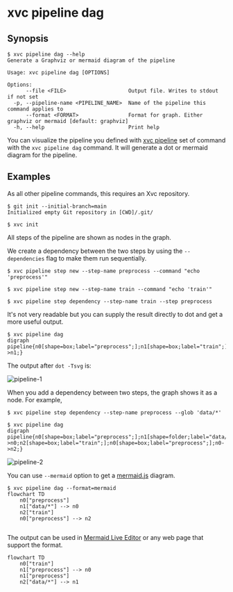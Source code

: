 # xvc pipeline dag

## Synopsis

```console
$ xvc pipeline dag --help
Generate a Graphviz or mermaid diagram of the pipeline

Usage: xvc pipeline dag [OPTIONS]

Options:
      --file <FILE>                    Output file. Writes to stdout if not set
  -p, --pipeline-name <PIPELINE_NAME>  Name of the pipeline this command applies to
      --format <FORMAT>                Format for graph. Either graphviz or mermaid [default: graphviz]
  -h, --help                           Print help

```

You can visualize the pipeline you defined with [xvc pipeline](/ref/xvc-pipeline/) set of command with the `xvc pipeline
dag` command. It will generate a dot or mermaid diagram for the pipeline.

## Examples

As all other pipeline commands, this requires an Xvc repository.

```console
$ git init --initial-branch=main
Initialized empty Git repository in [CWD]/.git/

$ xvc init
```

All steps of the pipeline are shown as nodes in the graph.

We create a dependency between the two steps by using the `--dependencies` flag to make them run sequentially.

```console
$ xvc pipeline step new --step-name preprocess --command "echo 'preprocess'"

$ xvc pipeline step new --step-name train --command "echo 'train'"

$ xvc pipeline step dependency --step-name train --step preprocess

```
It's not very readable but you can supply the result directly to dot and get a more useful output.

```console
$ xvc pipeline dag
digraph pipeline{n0[shape=box;label="preprocess";];n1[shape=box;label="train";];n0[shape=box;label="preprocess";];n0->n1;}

```

The output after `dot -Tsvg` is:

![pipeline-1](/images/xvc-pipeline-dag-pipeline-1.svg)

When you add a dependency between two steps, the graph shows it as a node. For example, 

```console
$ xvc pipeline step dependency --step-name preprocess --glob 'data/*'

$ xvc pipeline dag
digraph pipeline{n0[shape=box;label="preprocess";];n1[shape=folder;label="data/*";];n1->n0;n2[shape=box;label="train";];n0[shape=box;label="preprocess";];n0->n2;}

```

![pipeline-2](/images/xvc-pipeline-dag-pipeline-2.svg)

You can use `--mermaid` option to get a [mermaid.js](https://mermaid.js.org) diagram.

```
$ xvc pipeline dag --format=mermaid
flowchart TD
    n0["preprocess"]
    n1["data/*"] --> n0
    n2["train"]
    n0["preprocess"] --> n2


```

The output can be used in [Mermaid Live Editor](https://mermaid.live) or any web page that support the format.

```mermaid
flowchart TD
    n0["train"]
    n1["preprocess"] --> n0
    n1["preprocess"]
    n2["data/*"] --> n1
```
